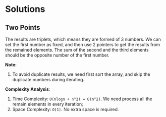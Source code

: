 # Solutions

## Two Points

The results are triplets, which means they are formed of 3 numbers. We can set the first number as fixed, and then use 2 pointers to get the results from the remained elements. The sum of the second and the third elements should be the opposite number of the first number.

**Note**:
1. To avoid duplicate results, we need first sort the array, and skip the duplicate numbers during iterating.

**Complexity Analysis**:
1. Time Complexity: `O(nlogn + n^2) = O(n^2)`. We need process all the remain elements in every iteration;
1. Space Complexity: `O(1)`. No extra space is required.
